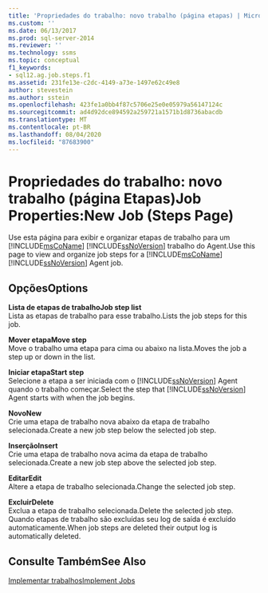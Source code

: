 ```yaml
---
title: 'Propriedades do trabalho: novo trabalho (página etapas) | Microsoft Docs'
ms.custom: ''
ms.date: 06/13/2017
ms.prod: sql-server-2014
ms.reviewer: ''
ms.technology: ssms
ms.topic: conceptual
f1_keywords:
- sql12.ag.job.steps.f1
ms.assetid: 231fe13e-c2dc-4149-a73e-1497e62c49e8
author: stevestein
ms.author: sstein
ms.openlocfilehash: 423fe1a0bb4f87c5706e25e0e05979a56147124c
ms.sourcegitcommit: ad4d92dce894592a259721a1571b1d8736abacdb
ms.translationtype: MT
ms.contentlocale: pt-BR
ms.lasthandoff: 08/04/2020
ms.locfileid: "87683900"
---
```

# <a name="job-propertiesnew-job-steps-page"></a><span data-ttu-id="cc935-102">Propriedades do trabalho: novo trabalho (página Etapas)</span><span class="sxs-lookup"><span data-stu-id="cc935-102">Job Properties:New Job (Steps Page)</span></span>
  <span data-ttu-id="cc935-103">Use esta página para exibir e organizar etapas de trabalho para um [!INCLUDE[msCoName](../../includes/msconame-md.md)] [!INCLUDE[ssNoVersion](../../includes/ssnoversion-md.md)] trabalho do Agent.</span><span class="sxs-lookup"><span data-stu-id="cc935-103">Use this page to view and organize job steps for a [!INCLUDE[msCoName](../../includes/msconame-md.md)] [!INCLUDE[ssNoVersion](../../includes/ssnoversion-md.md)] Agent job.</span></span>  
  
## <a name="options"></a><span data-ttu-id="cc935-104">Opções</span><span class="sxs-lookup"><span data-stu-id="cc935-104">Options</span></span>  
 <span data-ttu-id="cc935-105">**Lista de etapas de trabalho**</span><span class="sxs-lookup"><span data-stu-id="cc935-105">**Job step list**</span></span>  
 <span data-ttu-id="cc935-106">Lista as etapas de trabalho para esse trabalho.</span><span class="sxs-lookup"><span data-stu-id="cc935-106">Lists the job steps for this job.</span></span>  
  
 <span data-ttu-id="cc935-107">**Mover etapa**</span><span class="sxs-lookup"><span data-stu-id="cc935-107">**Move step**</span></span>  
 <span data-ttu-id="cc935-108">Move o trabalho uma etapa para cima ou abaixo na lista.</span><span class="sxs-lookup"><span data-stu-id="cc935-108">Moves the job a step up or down in the list.</span></span>  
  
 <span data-ttu-id="cc935-109">**Iniciar etapa**</span><span class="sxs-lookup"><span data-stu-id="cc935-109">**Start step**</span></span>  
 <span data-ttu-id="cc935-110">Selecione a etapa a ser iniciada com o [!INCLUDE[ssNoVersion](../../includes/ssnoversion-md.md)] Agent quando o trabalho começar.</span><span class="sxs-lookup"><span data-stu-id="cc935-110">Select the step that [!INCLUDE[ssNoVersion](../../includes/ssnoversion-md.md)] Agent starts with when the job begins.</span></span>  
  
 <span data-ttu-id="cc935-111">**Novo**</span><span class="sxs-lookup"><span data-stu-id="cc935-111">**New**</span></span>  
 <span data-ttu-id="cc935-112">Crie uma etapa de trabalho nova abaixo da etapa de trabalho selecionada.</span><span class="sxs-lookup"><span data-stu-id="cc935-112">Create a new job step below the selected job step.</span></span>  
  
 <span data-ttu-id="cc935-113">**Inserção**</span><span class="sxs-lookup"><span data-stu-id="cc935-113">**Insert**</span></span>  
 <span data-ttu-id="cc935-114">Crie uma etapa de trabalho nova acima da etapa de trabalho selecionada.</span><span class="sxs-lookup"><span data-stu-id="cc935-114">Create a new job step above the selected job step.</span></span>  
  
 <span data-ttu-id="cc935-115">**Editar**</span><span class="sxs-lookup"><span data-stu-id="cc935-115">**Edit**</span></span>  
 <span data-ttu-id="cc935-116">Altere a etapa de trabalho selecionada.</span><span class="sxs-lookup"><span data-stu-id="cc935-116">Change the selected job step.</span></span>  
  
 <span data-ttu-id="cc935-117">**Excluir**</span><span class="sxs-lookup"><span data-stu-id="cc935-117">**Delete**</span></span>  
 <span data-ttu-id="cc935-118">Exclua a etapa de trabalho selecionada.</span><span class="sxs-lookup"><span data-stu-id="cc935-118">Delete the selected job step.</span></span> <span data-ttu-id="cc935-119">Quando etapas de trabalho são excluídas seu log de saída é excluído automaticamente.</span><span class="sxs-lookup"><span data-stu-id="cc935-119">When job steps are deleted their output log is automatically deleted.</span></span>  
  
## <a name="see-also"></a><span data-ttu-id="cc935-120">Consulte Também</span><span class="sxs-lookup"><span data-stu-id="cc935-120">See Also</span></span>  
 [<span data-ttu-id="cc935-121">Implementar trabalhos</span><span class="sxs-lookup"><span data-stu-id="cc935-121">Implement Jobs</span></span>](implement-jobs.md)  
  
  
